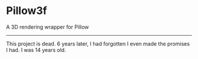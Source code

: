 # Pillow3f
A 3D rendering wrapper for Pillow

--- 
This project is dead. 6 years later, I had forgotten I even made the promises I had. I was 14 years old.
